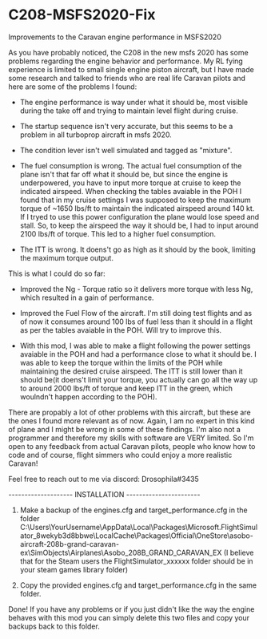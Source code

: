 # C208-MSFS2020-Fix
Improvements to the Caravan engine performance in MSFS2020

As you have probably noticed, the C208 in the new msfs 2020 has some problems regarding the engine behavior and performance. My RL fying experience is limited to small single engine piston aircraft, but I have made some research and talked to friends who are real life Caravan pilots and here are some of the problems I found:

- The engine performance is way under what it should be, most visible during the take off and trying to maintain level flight during cruise.

- The startup sequence isn't very accurate, but this seems to be a problem in all turboprop aircraft in msfs 2020.

- The condition lever isn't well simulated and tagged as "mixture".

- The fuel consumption is wrong. The actual fuel consumption of the plane isn't that far off what it should be, but since the engine is underpowered, you have to input more torque at cruise to keep the indicated airspeed. When checking the tables avaiable in the POH I found that in my cruise settings I was supposed to keep the maximum torque of ~1650 lbs/ft to maintain the indicated airspeed around 140 kt. If I tryed to use this power configuration the plane would lose speed and stall. So, to keep the airspeed the way it should be, I had to input around 2100 lbs/ft of torque. This led to a higher fuel consumption.

- The ITT is wrong. It doens't go as high as it should by the book, limiting the maximum torque output.

This is what I could do so far:

- Improved the Ng - Torque ratio so it delivers more torque with less Ng, which resulted in a gain of performance.

- Improved the Fuel Flow of the aircraft. I'm still doing test flights and as of now it consumes around 100 lbs of fuel less than it should in a flight as per the tables avaiable in the POH. Will try to improve this.

- With this mod, I was able to make a flight following the power settings avaiable in the POH and had a performance close to what it should be. I was able to keep the torque within the limits of the POH while maintaining the desired cruise airspeed. The ITT is still lower than it should be(it doens't limit your torque, you actually can go all the way up to around 2000 lbs/ft of torque and keep ITT in the green, which woulndn't happen according to the POH).

There are propably a lot of other problems with this aircraft, but these are the ones I found more relevant as of now. Again, I am no expert in this kind of plane and I might be wrong in some of these findings. I'm also not a programmer and therefore my skills with software are VERY limited. So I'm open to any feedback from actual Caravan pilots, people who know how to code and of course, flight simmers who could enjoy a more realistic Caravan!

Feel free to reach out to me via discord: Drosophila#3435

-------------------- INSTALLATION -----------------------

1. Make a backup of the engines.cfg and target_performance.cfg in the folder
C:\Users\YourUsername\AppData\Local\Packages\Microsoft.FlightSimulator_8wekyb3d8bbwe\LocalCache\Packages\Official\OneStore\asobo-aircraft-208b-grand-caravan-ex\SimObjects\Airplanes\Asobo_208B_GRAND_CARAVAN_EX
(I believe that for the Steam users the FlightSimulator_xxxxxx folder should be in your steam games library folder)

2. Copy the provided engines.cfg and target_performance.cfg in the same folder.

Done! If you have any problems or if you just didn't like the way the engine behaves with this mod you can simply delete this two files and copy your backups back to this folder.
